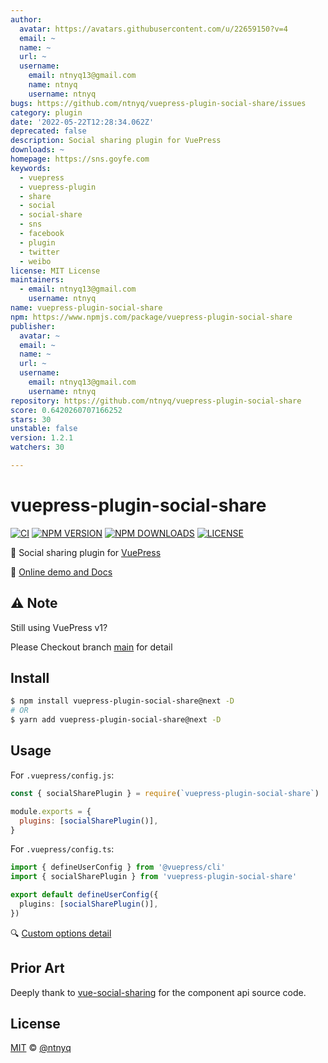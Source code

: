 ```yaml
---
author:
  avatar: https://avatars.githubusercontent.com/u/22659150?v=4
  email: ~
  name: ~
  url: ~
  username:
    email: ntnyq13@gmail.com
    name: ntnyq
    username: ntnyq
bugs: https://github.com/ntnyq/vuepress-plugin-social-share/issues
category: plugin
date: '2022-05-22T12:28:34.062Z'
deprecated: false
description: Social sharing plugin for VuePress
downloads: ~
homepage: https://sns.goyfe.com
keywords:
  - vuepress
  - vuepress-plugin
  - share
  - social
  - social-share
  - sns
  - facebook
  - plugin
  - twitter
  - weibo
license: MIT License
maintainers:
  - email: ntnyq13@gmail.com
    username: ntnyq
name: vuepress-plugin-social-share
npm: https://www.npmjs.com/package/vuepress-plugin-social-share
publisher:
  avatar: ~
  email: ~
  name: ~
  url: ~
  username:
    email: ntnyq13@gmail.com
    username: ntnyq
repository: https://github.com/ntnyq/vuepress-plugin-social-share
score: 0.6420260707166252
stars: 30
unstable: false
version: 1.2.1
watchers: 30

---
```


# vuepress-plugin-social-share

[![CI](https://github.com/ntnyq/vuepress-plugin-social-share/workflows/CI/badge.svg)](https://github.com/ntnyq/vuepress-plugin-social-share/actions)
[![NPM VERSION](https://img.shields.io/npm/v/vuepress-plugin-social-share/next.svg)](https://www.npmjs.com/package/vuepress-plugin-social-share/v/next)
[![NPM DOWNLOADS](https://img.shields.io/npm/dy/vuepress-plugin-social-share.svg)](https://www.npmjs.com/package/vuepress-plugin-social-share)
[![LICENSE](https://img.shields.io/github/license/ntnyq/vuepress-plugin-social-share.svg)](https://github.com/ntnyq/vuepress-plugin-social-share/blob/main/LICENSE)

:mega: Social sharing plugin for [VuePress](https://v2.vuepress.vuejs.org)

:book: [Online demo and Docs](https://social-share.ntnyq.com)

## ⚠️ Note

Still using VuePress v1?

Please Checkout branch [main](https://github.com/ntnyq/vuepress-plugin-social-share/tree/main) for detail

## Install

```bash
$ npm install vuepress-plugin-social-share@next -D
# OR
$ yarn add vuepress-plugin-social-share@next -D
```

## Usage

For `.vuepress/config.js`:

```js
const { socialSharePlugin } = require(`vuepress-plugin-social-share`)

module.exports = {
  plugins: [socialSharePlugin()],
}
```

For `.vuepress/config.ts`:

```ts
import { defineUserConfig } from '@vuepress/cli'
import { socialSharePlugin } from 'vuepress-plugin-social-share'

export default defineUserConfig({
  plugins: [socialSharePlugin()],
})
```

:mag: [Custom options detail](https://social-share.ntnyq.com/guide/#options)

## Prior Art

Deeply thank to [vue-social-sharing](https://github.com/nicolasbeauvais/vue-social-sharing) for the component api source code.

## License

[MIT](./LICENSE) &copy; [@ntnyq](https://github.com/ntnyq)
